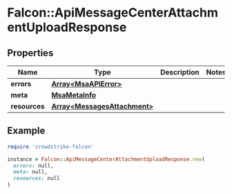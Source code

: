 # Falcon::ApiMessageCenterAttachmentUploadResponse

## Properties

| Name | Type | Description | Notes |
| ---- | ---- | ----------- | ----- |
| **errors** | [**Array&lt;MsaAPIError&gt;**](MsaAPIError.md) |  |  |
| **meta** | [**MsaMetaInfo**](MsaMetaInfo.md) |  |  |
| **resources** | [**Array&lt;MessagesAttachment&gt;**](MessagesAttachment.md) |  |  |

## Example

```ruby
require 'crowdstrike-falcon'

instance = Falcon::ApiMessageCenterAttachmentUploadResponse.new(
  errors: null,
  meta: null,
  resources: null
)
```

